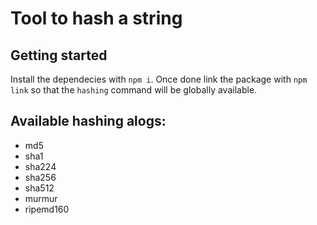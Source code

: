 # Tool to hash a string

## Getting started

Install the dependecies with `npm i`. Once done link the package with `npm link` so that the `hashing` command will be globally available.

## Available hashing alogs:

- md5
- sha1
- sha224
- sha256
- sha512
- murmur
- ripemd160
